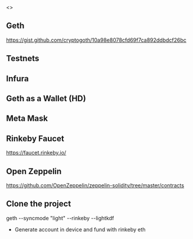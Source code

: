 <<Smart Contracts Hold Value>>

Geth
----
https://gist.github.com/cryptogoth/10a98e8078cfd69f7ca892ddbdcf26bc

Testnets
--------

Infura
------

Geth as a Wallet (HD)
---------------------

Meta Mask
---------

Rinkeby Faucet
--------------
https://faucet.rinkeby.io/

Open Zeppelin
-------------
https://github.com/OpenZeppelin/zeppelin-solidity/tree/master/contracts

Clone the project
-----------------

geth --syncmode "light" --rinkeby --lightkdf

* Generate account in device and fund with rinkeby eth
